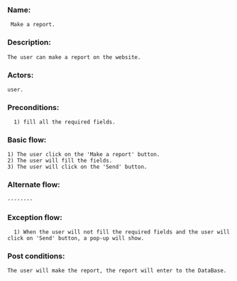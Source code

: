 ### Name:<br>
	 Make a report.

### Description:
	The user can make a report on the website.

### Actors:
	user.

### Preconditions:
	  1) fill all the required fields.

### Basic flow:
	1) The user click on the 'Make a report' button.
    2) The user will fill the fields.
    3) The user will click on the 'Send' button.

### Alternate flow:
	--------

### Exception flow:
	  1) When the user will not fill the required fields and the user will click on 'Send' button, a pop-up will show.


### Post conditions:
    The user will make the report, the report will enter to the DataBase.

